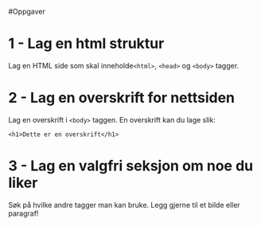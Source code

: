 #Oppgaver


# 1 - Lag en html struktur

Lag en HTML side som skal inneholde`<html>`, `<head>` og `<body>` tagger.

# 2 - Lag en overskrift for nettsiden 

Lag en overskrift i `<body>` taggen. 
En overskrift kan du lage slik: 

`<h1>Dette er en overskrift</h1>`

# 3 - Lag en valgfri seksjon om noe du liker

Søk på hvilke andre tagger man kan bruke. Legg gjerne til et bilde eller paragraf! 
